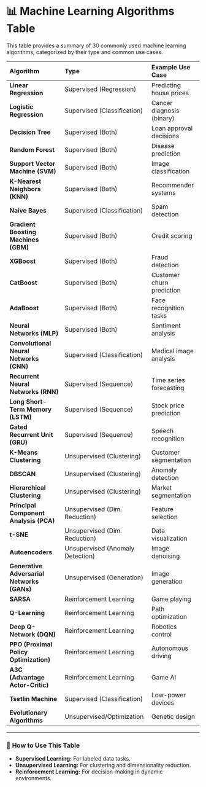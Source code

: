 
# 📊 Machine Learning Algorithms Table

This table provides a summary of 30 commonly used machine learning algorithms, categorized by their type and common use cases.

| **Algorithm**                     | **Type**                     | **Example Use Case**               |
|:---------------------------------|:----------------------------|:---------------------------------|
| **Linear Regression**             | Supervised (Regression)     | Predicting house prices          |
| **Logistic Regression**           | Supervised (Classification) | Cancer diagnosis (binary)        |
| **Decision Tree**                 | Supervised (Both)           | Loan approval decisions          |
| **Random Forest**                 | Supervised (Both)           | Disease prediction               |
| **Support Vector Machine (SVM)**  | Supervised (Both)           | Image classification             |
| **K-Nearest Neighbors (KNN)**     | Supervised (Both)           | Recommender systems              |
| **Naive Bayes**                   | Supervised (Classification) | Spam detection                   |
| **Gradient Boosting Machines (GBM)**| Supervised (Both)        | Credit scoring                   |
| **XGBoost**                       | Supervised (Both)           | Fraud detection                  |
| **CatBoost**                      | Supervised (Both)           | Customer churn prediction        |
| **AdaBoost**                      | Supervised (Both)           | Face recognition tasks           |
| **Neural Networks (MLP)**         | Supervised (Both)           | Sentiment analysis               |
| **Convolutional Neural Networks (CNN)**| Supervised (Classification)| Medical image analysis      |
| **Recurrent Neural Networks (RNN)**| Supervised (Sequence)       | Time series forecasting          |
| **Long Short-Term Memory (LSTM)** | Supervised (Sequence)       | Stock price prediction           |
| **Gated Recurrent Unit (GRU)**    | Supervised (Sequence)       | Speech recognition               |
| **K-Means Clustering**            | Unsupervised (Clustering)   | Customer segmentation            |
| **DBSCAN**                        | Unsupervised (Clustering)   | Anomaly detection                |
| **Hierarchical Clustering**       | Unsupervised (Clustering)   | Market segmentation              |
| **Principal Component Analysis (PCA)**| Unsupervised (Dim. Reduction)| Feature selection         |
| **t-SNE**                         | Unsupervised (Dim. Reduction)| Data visualization               |
| **Autoencoders**                  | Unsupervised (Anomaly Detection)| Image denoising             |
| **Generative Adversarial Networks (GANs)**| Unsupervised (Generation)| Image generation          |
| **SARSA**                         | Reinforcement Learning      | Game playing                     |
| **Q-Learning**                    | Reinforcement Learning      | Path optimization                |
| **Deep Q-Network (DQN)**          | Reinforcement Learning      | Robotics control                 |
| **PPO (Proximal Policy Optimization)**| Reinforcement Learning  | Autonomous driving               |
| **A3C (Advantage Actor-Critic)**  | Reinforcement Learning      | Game AI                          |
| **Tsetlin Machine**               | Supervised (Classification) | Low-power devices                |
| **Evolutionary Algorithms**       | Unsupervised/Optimization   | Genetic design                  |

---

### 📌 **How to Use This Table**
- **Supervised Learning:** For labeled data tasks.  
- **Unsupervised Learning:** For clustering and dimensionality reduction.  
- **Reinforcement Learning:** For decision-making in dynamic environments.  
